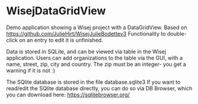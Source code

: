 # WisejDataGridView
Demo application showing a Wisej project with a DataGridView. Based on https://github.com/JulieHirt/WisejJulieBodettev3
Functionality to double-click on an entry to edit it is unfinished.

Data is stored in SQLite, and can be viewed via table in the Wisej application.
Users can add organizations to the table via the GUI, with a name, street, zip, city and country.
The zip must be an integer- you get a warning if it is not :)

The SQlite database is stored in the file database.sqlite3
If you want to read/edit the SQlite database directly, you can do so via DB Browser, which you can download here: https://sqlitebrowser.org/
